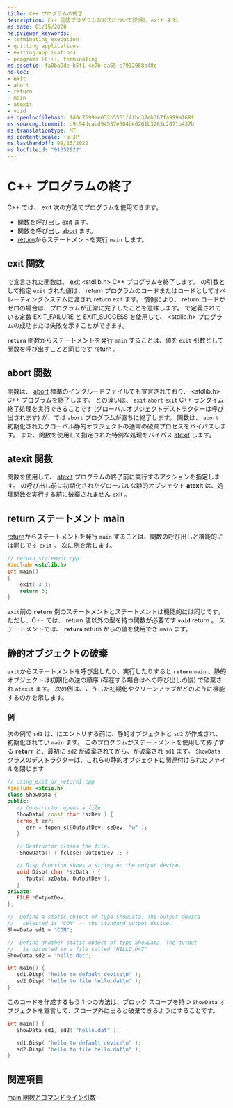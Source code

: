 ```yaml
---
title: C++ プログラムの終了
description: C++ 言語プログラムの方法について説明し exit ます。
ms.date: 01/15/2020
helpviewer_keywords:
- terminating execution
- quitting applications
- exiting applications
- programs [C++], terminating
ms.assetid: fa0ba9de-b5f1-4e7b-aa65-e7932068b48c
no-loc:
- exit
- abort
- return
- main
- atexit
- void
ms.openlocfilehash: fd0c7699ae032b5551f4fbc37eb3b7fa999a168f
ms.sourcegitcommit: d9c94dcabd94537e304be0261b3263c2071b437b
ms.translationtype: MT
ms.contentlocale: ja-JP
ms.lasthandoff: 09/25/2020
ms.locfileid: "91352922"
---
```

# <a name="c-program-termination"></a>C++ プログラムの終了

C++ では、 exit 次の方法でプログラムを使用できます。

- 関数を呼び出し [exit](../c-runtime-library/reference/exit-exit-exit.md) ます。
- 関数を呼び出し [abort](../c-runtime-library/reference/abort.md) ます。
- [return](return-statement-cpp.md)からステートメントを実行 `main` します。

## <a name="no-locexit-function"></a>exit 関数

で宣言された関数は、 [exit](../c-runtime-library/reference/exit-exit-exit.md) \<stdlib.h> C++ プログラムを終了します。 の引数として指定 `exit` された値は、 return プログラムのコードまたはコードとしてオペレーティングシステムに渡され return exit ます。 慣例により、 return コードがゼロの場合は、プログラムが正常に完了したことを意味します。 で定義されている定数 EXIT_FAILURE と EXIT_SUCCESS を使用して、 \<stdlib.h> プログラムの成功または失敗を示すことができます。

**`return`** 関数からステートメントを発行 `main` することは、値を `exit` 引数として関数を呼び出すことと同じです return 。

## <a name="no-locabort-function"></a>abort 関数

関数は、 [abort](../c-runtime-library/reference/abort.md) 標準のインクルードファイルでも宣言されており、 \<stdlib.h> C++ プログラムを終了します。 との違いは、 `exit` `abort` `exit` C++ ランタイム終了処理を実行できることです (グローバルオブジェクトデストラクターは呼び出されます) が、では `abort` プログラムが直ちに終了します。 関数は、 `abort` 初期化されたグローバル静的オブジェクトの通常の破棄プロセスをバイパスします。 また、関数を使用して指定された特別な処理をバイパス [atexit](../c-runtime-library/reference/atexit.md) します。

## <a name="no-locatexit-function"></a>atexit 関数

関数を使用して、 [atexit](../c-runtime-library/reference/atexit.md) プログラムの終了前に実行するアクションを指定します。 の呼び出し前に初期化されたグローバルな静的オブジェクト **atexit** は、処理関数を実行する前に破棄されません exit 。

## <a name="no-locreturn-statement-in-no-locmain"></a>return ステートメント main

[return](return-statement-cpp.md)からステートメントを発行 `main` することは、関数の呼び出しと機能的には同じです `exit` 。 次に例を示します。

```cpp
// return_statement.cpp
#include <stdlib.h>
int main()
{
    exit( 3 );
    return 3;
}
```

`exit`前の **`return`** 例のステートメントとステートメントは機能的には同じです。 ただし、C++ では、 return 値以外の型を持つ関数が必要です **`void`** return 。 ステートメントでは、 **`return`** return からの値を使用でき `main` ます。

## <a name="destruction-of-static-objects"></a>静的オブジェクトの破棄

`exit`からステートメントを呼び出したり、実行したりすると **`return`** `main` 、静的オブジェクトは初期化の逆の順序 (存在する場合はへの呼び出しの後) で破棄され `atexit` ます。 次の例は、こうした初期化やクリーンアップがどのように機能するのかを示します。

### <a name="example"></a>例

次の例で `sd1` は、にエントリする前に、静的オブジェクトと `sd2` が作成され、初期化されてい `main` ます。 このプログラムがステートメントを使用して終了する **`return`** と、最初に `sd2` が破棄されてから、が破棄され `sd1` ます。 `ShowData` クラスのデストラクターは、これらの静的オブジェクトに関連付けられたファイルを閉じます 

```cpp
// using_exit_or_return1.cpp
#include <stdio.h>
class ShowData {
public:
   // Constructor opens a file.
   ShowData( const char *szDev ) {
   errno_t err;
      err = fopen_s(&OutputDev, szDev, "w" );
   }

   // Destructor closes the file.
   ~ShowData() { fclose( OutputDev ); }

   // Disp function shows a string on the output device.
   void Disp( char *szData ) {
      fputs( szData, OutputDev );
   }
private:
   FILE *OutputDev;
};

//  Define a static object of type ShowData. The output device
//   selected is "CON" -- the standard output device.
ShowData sd1 = "CON";

//  Define another static object of type ShowData. The output
//   is directed to a file called "HELLO.DAT"
ShowData sd2 = "hello.dat";

int main() {
   sd1.Disp( "hello to default device\n" );
   sd2.Disp( "hello to file hello.dat\n" );
}
```

このコードを作成するもう 1 つの方法は、ブロック スコープを持つ `ShowData` オブジェクトを宣言して、スコープ外に出ると破棄できるようにすることです。

```cpp
int main() {
   ShowData sd1, sd2( "hello.dat" );

   sd1.Disp( "hello to default device\n" );
   sd2.Disp( "hello to file hello.dat\n" );
}
```

## <a name="see-also"></a>関連項目

[main 関数とコマンドライン引数](main-function-command-line-args.md)
